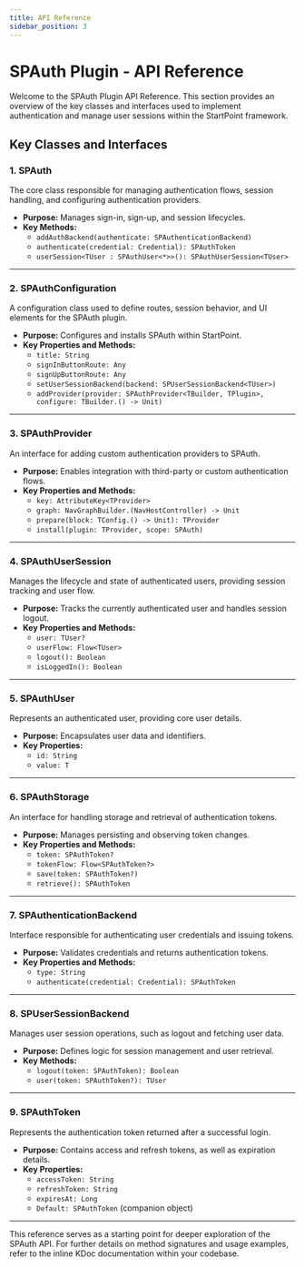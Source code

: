 ```yaml
---
title: API Reference
sidebar_position: 3
---
```

# SPAuth Plugin - API Reference

Welcome to the SPAuth Plugin API Reference. This section provides an overview of the key classes and interfaces used to implement authentication and manage user sessions within the StartPoint framework.

## Key Classes and Interfaces

### 1. SPAuth
The core class responsible for managing authentication flows, session handling, and configuring authentication providers.
- **Purpose:** Manages sign-in, sign-up, and session lifecycles.
- **Key Methods:**
  - `addAuthBackend(authenticate: SPAuthenticationBackend)`
  - `authenticate(credential: Credential): SPAuthToken`
  - `userSession<TUser : SPAuthUser<*>>(): SPAuthUserSession<TUser>`

---

### 2. SPAuthConfiguration
A configuration class used to define routes, session behavior, and UI elements for the SPAuth plugin.
- **Purpose:** Configures and installs SPAuth within StartPoint.
- **Key Properties and Methods:**
  - `title: String`
  - `signInButtonRoute: Any`
  - `signUpButtonRoute: Any`
  - `setUserSessionBackend(backend: SPUserSessionBackend<TUser>)`
  - `addProvider(provider: SPAuthProvider<TBuilder, TPlugin>, configure: TBuilder.() -> Unit)`

---

### 3. SPAuthProvider
An interface for adding custom authentication providers to SPAuth.
- **Purpose:** Enables integration with third-party or custom authentication flows.
- **Key Properties and Methods:**
  - `key: AttributeKey<TProvider>`
  - `graph: NavGraphBuilder.(NavHostController) -> Unit`
  - `prepare(block: TConfig.() -> Unit): TProvider`
  - `install(plugin: TProvider, scope: SPAuth)`

---

### 4. SPAuthUserSession
Manages the lifecycle and state of authenticated users, providing session tracking and user flow.
- **Purpose:** Tracks the currently authenticated user and handles session logout.
- **Key Properties and Methods:**
  - `user: TUser?`
  - `userFlow: Flow<TUser>`
  - `logout(): Boolean`
  - `isLoggedIn(): Boolean`

---

### 5. SPAuthUser
Represents an authenticated user, providing core user details.
- **Purpose:** Encapsulates user data and identifiers.
- **Key Properties:**
  - `id: String`
  - `value: T`

---

### 6. SPAuthStorage
An interface for handling storage and retrieval of authentication tokens.
- **Purpose:** Manages persisting and observing token changes.
- **Key Properties and Methods:**
  - `token: SPAuthToken?`
  - `tokenFlow: Flow<SPAuthToken?>`
  - `save(token: SPAuthToken?)`
  - `retrieve(): SPAuthToken`

---

### 7. SPAuthenticationBackend
Interface responsible for authenticating user credentials and issuing tokens.
- **Purpose:** Validates credentials and returns authentication tokens.
- **Key Properties and Methods:**
  - `type: String`
  - `authenticate(credential: Credential): SPAuthToken`

---

### 8. SPUserSessionBackend
Manages user session operations, such as logout and fetching user data.
- **Purpose:** Defines logic for session management and user retrieval.
- **Key Methods:**
  - `logout(token: SPAuthToken): Boolean`
  - `user(token: SPAuthToken?): TUser`

---

### 9. SPAuthToken
Represents the authentication token returned after a successful login.
- **Purpose:** Contains access and refresh tokens, as well as expiration details.
- **Key Properties:**
  - `accessToken: String`
  - `refreshToken: String`
  - `expiresAt: Long`
  - `Default: SPAuthToken` (companion object)

---

This reference serves as a starting point for deeper exploration of the SPAuth API. For further details on method signatures and usage examples, refer to the inline KDoc documentation within your codebase.


